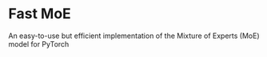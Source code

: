 Fast MoE
===

An easy-to-use but efficient implementation of the Mixture of Experts (MoE) 
model for PyTorch
